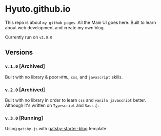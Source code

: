 # Hyuto.github.io

This repo is about `my github pages`. All the Main UI goes here.
Built to learn about web development and create my own blog.

Currently run on `v3.0.0`

## Versions

### `v.1.0` [Archived]

Built with no library & poor `HTML`, `css`, and `javascript` skills.

### `v.2.0` [Archived]

Built with no library in order to learn `css` and `vanila javascript` better.
Although it's written on `Typescript` and `Sass` :).

### `v.3.0` [Running]

Using `gatsby.js` with [gatsby-starter-blog](https://github.com/gatsbyjs/gatsby-starter-blog) template
